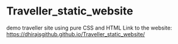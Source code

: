 # Traveller_static_website
demo traveller site using pure CSS and HTML
Link to the website:
https://dhirajsgithub.github.io/Traveller_static_website/
